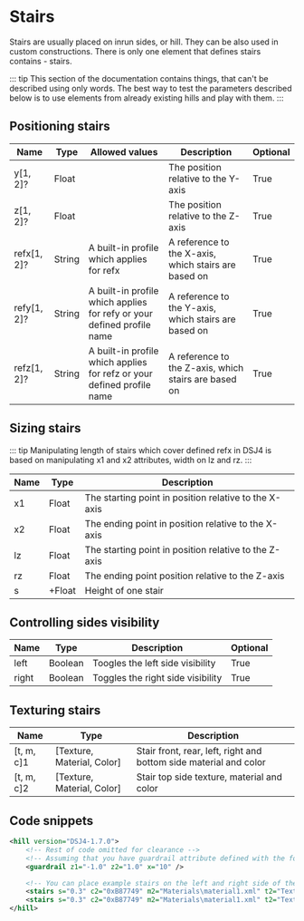 # Stairs

Stairs are usually placed on inrun sides, or hill. They can be also used in custom constructions. There is only one element that defines stairs contains - stairs.

::: tip
This section of the documentation contains things, that can't be described using only words. The best way to test the parameters described below is to use elements from already existing hills and play with them.
:::

## Positioning stairs

| Name        | Type   | Allowed values                                                         | Description                                          | Optional |
| ----------- | ------ | ---------------------------------------------------------------------- | ---------------------------------------------------- | -------- |
| y[1, 2]?    | Float  |                                                                        | The position relative to the Y-axis                  | True     |
| z[1, 2]?    | Float  |                                                                        | The position relative to the Z-axis                  | True     |
| refx[1, 2]? | String | A built-in profile which applies for refx                              | A reference to the X-axis, which stairs are based on | True     |
| refy[1, 2]? | String | A built-in profile which applies for refy or your defined profile name | A reference to the Y-axis, which stairs are based on | True     |
| refz[1, 2]? | String | A built-in profile which applies for refz or your defined profile name | A reference to the Z-axis, which stairs are based on | True     |

## Sizing stairs

::: tip
Manipulating length of stairs which cover defined refx in DSJ4 is based on manipulating x1 and x2 attributes, width on lz and rz.
:::

| Name | Type   | Description                                           |
| ---- | ------ | ----------------------------------------------------- |
| x1   | Float  | The starting point in position relative to the X-axis |
| x2   | Float  | The ending point in position relative to the X-axis   |
| lz   | Float  | The starting point in position relative to the Z-axis |
| rz   | Float  | The ending point position relative to the Z-axis      |
| s    | +Float | Height of one stair                                   |

## Controlling sides visibility

| Name  | Type    | Description                       | Optional |
| ----- | ------- | --------------------------------- | -------- |
| left  | Boolean | Toogles the left side visibility  | True     |
| right | Boolean | Toggles the right side visibility | True     |

## Texturing stairs

| Name       | Type                       | Description                                                       |
| ---------- | -------------------------- | ----------------------------------------------------------------- |
| [t, m, c]1 | [Texture, Material, Color] | Stair front, rear, left, right and bottom side material and color |
| [t, m, c]2 | [Texture, Material, Color] | Stair top side texture, material and color                        |

## Code snippets

``` xml
<hill version="DSJ4-1.7.0">
    <!-- Rest of code omitted for clearance -->
    <!-- Assuming that you have guardrail attribute defined with the following parameters -->
    <guardrail z1="-1.0" z2="1.0" x="10" />

    <!-- You can place example stairs on the left and right side of the inrun using this snippet -->
    <stairs s="0.3" c2="0xB87749" m2="Materials\material1.xml" t2="Textures\wood2.png" c1="0x333333" m1="Materials\material1.xml" t1="Textures\rubbermat.png" rz="-2.0" lz="-1.0" d="0.3" x2="15.0" x1="0.0" refx2="inrun" refx1="inrun"/>
    <stairs s="0.3" c2="0xB87749" m2="Materials\material1.xml" t2="Textures\wood2.png" c1="0x333333" m1="Materials\material1.xml" t1="Textures\rubbermat.png" rz="1.0" lz="2.0" d="0.3" x2="15.0" x1="0.0" refx2="inrun" refx1="inrun"/>
</hill>
```
